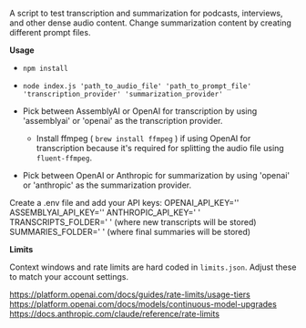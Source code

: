 A script to test transcription and summarization for podcasts, interviews, and other dense audio content. Change summarization content by creating different prompt files.

**Usage**

- `npm install`
- `node index.js 'path_to_audio_file' 'path_to_prompt_file' 'transcription_provider' 'summarization_provider'`

- Pick between AssemblyAI or OpenAI for transcription by using 'assemblyai' or 'openai' as the transcription provider.
  - Install ffmpeg ( `brew install ffmpeg` ) if using OpenAI for transcription because it's required for splitting the audio file using `fluent-ffmpeg`.
- Pick between OpenAI or Anthropic for summarization by using 'openai' or 'anthropic' as the summarization provider.

Create a .env file and add your API keys:
OPENAI_API_KEY=''
ASSEMBLYAI_API_KEY=''
ANTHROPIC_API_KEY=' '
TRANSCRIPTS_FOLDER=' ' (where new transcripts will be stored)
SUMMARIES_FOLDER=' ' (where final summaries will be stored)

**Limits**

Context windows and rate limits are hard coded in `limits.json`. Adjust these to match your account settings.

https://platform.openai.com/docs/guides/rate-limits/usage-tiers
https://platform.openai.com/docs/models/continuous-model-upgrades
https://docs.anthropic.com/claude/reference/rate-limits

